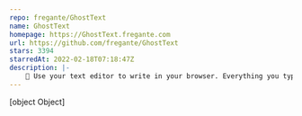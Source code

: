 ```yaml
---
repo: fregante/GhostText
name: GhostText
homepage: https://GhostText.fregante.com
url: https://github.com/fregante/GhostText
stars: 3394
starredAt: 2022-02-18T07:18:47Z
description: |-
    👻 Use your text editor to write in your browser. Everything you type in the editor will be instantly updated in the browser (and vice versa).
---
```


[object Object]

